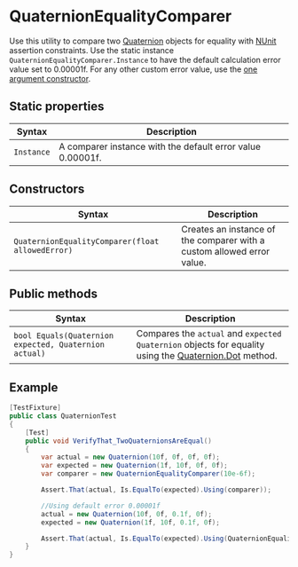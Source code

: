 # QuaternionEqualityComparer

Use this utility to compare two [Quaternion](https://docs.unity3d.com/ScriptReference/Quaternion.html) objects for
equality with [NUnit](http://www.nunit.org/) assertion constraints. Use the static
instance `QuaternionEqualityComparer.Instance` to have the default calculation error value set to 0.00001f. For any
other custom error value, use the [one argument constructor](#constructors).

## Static properties

| Syntax     | Description                                                |
|------------|------------------------------------------------------------|
| `Instance` | A comparer instance with the default error value 0.00001f. |

## Constructors

| Syntax                                           | Description                                                            |
|--------------------------------------------------|------------------------------------------------------------------------|
| `QuaternionEqualityComparer(float allowedError)` | Creates an instance of the comparer with a custom allowed error value. |

## Public methods

| Syntax                                                | Description                                                                                                                                                             |
|-------------------------------------------------------|-------------------------------------------------------------------------------------------------------------------------------------------------------------------------|
| `bool Equals(Quaternion expected, Quaternion actual)` | Compares the `actual` and `expected` `Quaternion` objects for equality using the [Quaternion.Dot](https://docs.unity3d.com/ScriptReference/Quaternion.Dot.html) method. |

## Example

```c#
[TestFixture]
public class QuaternionTest
{
    [Test]
    public void VerifyThat_TwoQuaternionsAreEqual()
    {
        var actual = new Quaternion(10f, 0f, 0f, 0f);
        var expected = new Quaternion(1f, 10f, 0f, 0f);
        var comparer = new QuaternionEqualityComparer(10e-6f);

        Assert.That(actual, Is.EqualTo(expected).Using(comparer));

        //Using default error 0.00001f
        actual = new Quaternion(10f, 0f, 0.1f, 0f);
        expected = new Quaternion(1f, 10f, 0.1f, 0f);

        Assert.That(actual, Is.EqualTo(expected).Using(QuaternionEqualityComparer.Instance));
    }
}
```

